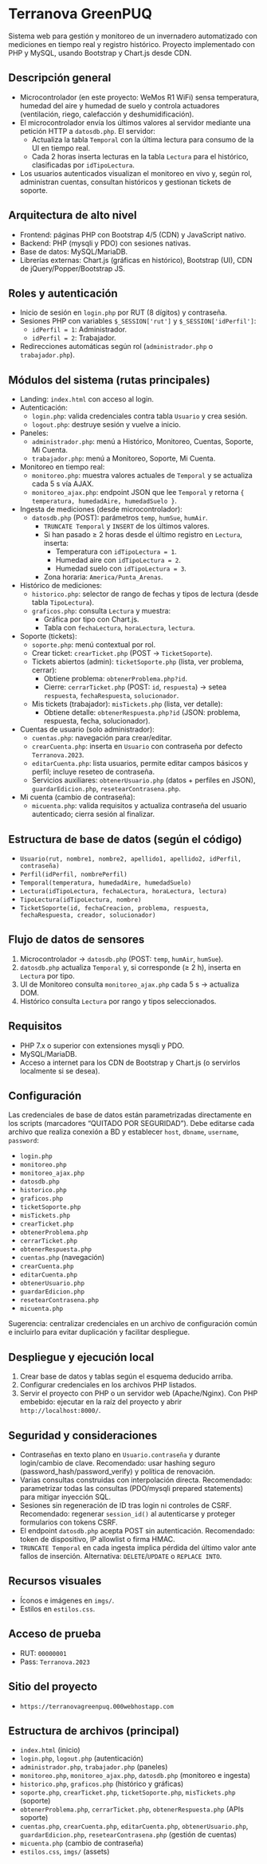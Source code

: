 # Terranova GreenPUQ

Sistema web para gestión y monitoreo de un invernadero automatizado con mediciones en tiempo real y registro histórico. Proyecto implementado con PHP y MySQL, usando Bootstrap y Chart.js desde CDN.

## Descripción general

- Microcontrolador (en este proyecto: WeMos R1 WiFi) sensa temperatura, humedad del aire y humedad de suelo y controla actuadores (ventilación, riego, calefacción y deshumidificación).
- El microcontrolador envía los últimos valores al servidor mediante una petición HTTP a `datosdb.php`. El servidor:
  - Actualiza la tabla `Temporal` con la última lectura para consumo de la UI en tiempo real.
  - Cada 2 horas inserta lecturas en la tabla `Lectura` para el histórico, clasificadas por `idTipoLectura`.
- Los usuarios autenticados visualizan el monitoreo en vivo y, según rol, administran cuentas, consultan históricos y gestionan tickets de soporte.

## Arquitectura de alto nivel

- Frontend: páginas PHP con Bootstrap 4/5 (CDN) y JavaScript nativo.
- Backend: PHP (mysqli y PDO) con sesiones nativas.
- Base de datos: MySQL/MariaDB.
- Librerías externas: Chart.js (gráficas en histórico), Bootstrap (UI), CDN de jQuery/Popper/Bootstrap JS.

## Roles y autenticación

- Inicio de sesión en `login.php` por RUT (8 dígitos) y contraseña.
- Sesiones PHP con variables `$_SESSION['rut']` y `$_SESSION['idPerfil']`:
  - `idPerfil = 1`: Administrador.
  - `idPerfil = 2`: Trabajador.
- Redirecciones automáticas según rol (`administrador.php` o `trabajador.php`).

## Módulos del sistema (rutas principales)

- Landing: `index.html` con acceso al login.
- Autenticación:
  - `login.php`: valida credenciales contra tabla `Usuario` y crea sesión.
  - `logout.php`: destruye sesión y vuelve a inicio.
- Paneles:
  - `administrador.php`: menú a Histórico, Monitoreo, Cuentas, Soporte, Mi Cuenta.
  - `trabajador.php`: menú a Monitoreo, Soporte, Mi Cuenta.
- Monitoreo en tiempo real:
  - `monitoreo.php`: muestra valores actuales de `Temporal` y se actualiza cada 5 s vía AJAX.
  - `monitoreo_ajax.php`: endpoint JSON que lee `Temporal` y retorna `{ temperatura, humedadAire, humedadSuelo }`.
- Ingesta de mediciones (desde microcontrolador):
  - `datosdb.php` (POST): parámetros `temp`, `humSue`, `humAir`.
    - `TRUNCATE Temporal` y `INSERT` de los últimos valores.
    - Si han pasado ≥ 2 horas desde el último registro en `Lectura`, inserta:
      - Temperatura con `idTipoLectura = 1`.
      - Humedad aire con `idTipoLectura = 2`.
      - Humedad suelo con `idTipoLectura = 3`.
    - Zona horaria: `America/Punta_Arenas`.
- Histórico de mediciones:
  - `historico.php`: selector de rango de fechas y tipos de lectura (desde tabla `TipoLectura`).
  - `graficos.php`: consulta `Lectura` y muestra:
    - Gráfica por tipo con Chart.js.
    - Tabla con `fechaLectura`, `horaLectura`, `lectura`.
- Soporte (tickets):
  - `soporte.php`: menú contextual por rol.
  - Crear ticket: `crearTicket.php` (POST → `TicketSoporte`).
  - Tickets abiertos (admin): `ticketSoporte.php` (lista, ver problema, cerrar):
    - Obtiene problema: `obtenerProblema.php?id`.
    - Cierre: `cerrarTicket.php` (POST: `id`, `respuesta`) → setea `respuesta`, `fechaRespuesta`, `solucionador`.
  - Mis tickets (trabajador): `misTickets.php` (lista, ver detalle):
    - Obtiene detalle: `obtenerRespuesta.php?id` (JSON: problema, respuesta, fecha, solucionador).
- Cuentas de usuario (solo administrador):
  - `cuentas.php`: navegación para crear/editar.
  - `crearCuenta.php`: inserta en `Usuario` con contraseña por defecto `Terranova.2023`.
  - `editarCuenta.php`: lista usuarios, permite editar campos básicos y perfil; incluye reseteo de contraseña.
  - Servicios auxiliares: `obtenerUsuario.php` (datos + perfiles en JSON), `guardarEdicion.php`, `resetearContrasena.php`.
- Mi cuenta (cambio de contraseña):
  - `micuenta.php`: valida requisitos y actualiza contraseña del usuario autenticado; cierra sesión al finalizar.

## Estructura de base de datos (según el código)

- `Usuario(rut, nombre1, nombre2, apellido1, apellido2, idPerfil, contraseña)`
- `Perfil(idPerfil, nombrePerfil)`
- `Temporal(temperatura, humedadAire, humedadSuelo)`
- `Lectura(idTipoLectura, fechaLectura, horaLectura, lectura)`
- `TipoLectura(idTipoLectura, nombre)`
- `TicketSoporte(id, fechaCreacion, problema, respuesta, fechaRespuesta, creador, solucionador)`

## Flujo de datos de sensores

1) Microcontrolador → `datosdb.php` (POST: `temp`, `humAir`, `humSue`).
2) `datosdb.php` actualiza `Temporal` y, si corresponde (≥ 2 h), inserta en `Lectura` por tipo.
3) UI de Monitoreo consulta `monitoreo_ajax.php` cada 5 s → actualiza DOM.
4) Histórico consulta `Lectura` por rango y tipos seleccionados.

## Requisitos

- PHP 7.x o superior con extensiones mysqli y PDO.
- MySQL/MariaDB.
- Acceso a internet para los CDN de Bootstrap y Chart.js (o servirlos localmente si se desea).

## Configuración

Las credenciales de base de datos están parametrizadas directamente en los scripts (marcadores “QUITADO POR SEGURIDAD”). Debe editarse cada archivo que realiza conexión a BD y establecer `host`, `dbname`, `username`, `password`:

- `login.php`
- `monitoreo.php`
- `monitoreo_ajax.php`
- `datosdb.php`
- `historico.php`
- `graficos.php`
- `ticketSoporte.php`
- `misTickets.php`
- `crearTicket.php`
- `obtenerProblema.php`
- `cerrarTicket.php`
- `obtenerRespuesta.php`
- `cuentas.php` (navegación)
- `crearCuenta.php`
- `editarCuenta.php`
- `obtenerUsuario.php`
- `guardarEdicion.php`
- `resetearContrasena.php`
- `micuenta.php`

Sugerencia: centralizar credenciales en un archivo de configuración común e incluirlo para evitar duplicación y facilitar despliegue.

## Despliegue y ejecución local

1) Crear base de datos y tablas según el esquema deducido arriba.
2) Configurar credenciales en los archivos PHP listados.
3) Servir el proyecto con PHP o un servidor web (Apache/Nginx). Con PHP embebido: ejecutar en la raíz del proyecto y abrir `http://localhost:8000/`.

## Seguridad y consideraciones

- Contraseñas en texto plano en `Usuario.contraseña` y durante login/cambio de clave. Recomendado: usar hashing seguro (password_hash/password_verify) y política de renovación.
- Varias consultas construidas con interpolación directa. Recomendado: parametrizar todas las consultas (PDO/mysqli prepared statements) para mitigar inyección SQL.
- Sesiones sin regeneración de ID tras login ni controles de CSRF. Recomendado: regenerar `session_id()` al autenticarse y proteger formularios con tokens CSRF.
- El endpoint `datosdb.php` acepta POST sin autenticación. Recomendado: token de dispositivo, IP allowlist o firma HMAC.
- `TRUNCATE Temporal` en cada ingesta implica pérdida del último valor ante fallos de inserción. Alternativa: `DELETE`/`UPDATE` o `REPLACE INTO`.

## Recursos visuales

- Íconos e imágenes en `imgs/`.
- Estilos en `estilos.css`.

## Acceso de prueba

- RUT: `00000001`
- Pass: `Terranova.2023`

## Sitio del proyecto

- `https://terranovagreenpuq.000webhostapp.com`

## Estructura de archivos (principal)

- `index.html` (inicio)
- `login.php`, `logout.php` (autenticación)
- `administrador.php`, `trabajador.php` (paneles)
- `monitoreo.php`, `monitoreo_ajax.php`, `datosdb.php` (monitoreo e ingesta)
- `historico.php`, `graficos.php` (histórico y gráficas)
- `soporte.php`, `crearTicket.php`, `ticketSoporte.php`, `misTickets.php` (soporte)
- `obtenerProblema.php`, `cerrarTicket.php`, `obtenerRespuesta.php` (APIs soporte)
- `cuentas.php`, `crearCuenta.php`, `editarCuenta.php`, `obtenerUsuario.php`, `guardarEdicion.php`, `resetearContrasena.php` (gestión de cuentas)
- `micuenta.php` (cambio de contraseña)
- `estilos.css`, `imgs/` (assets)
